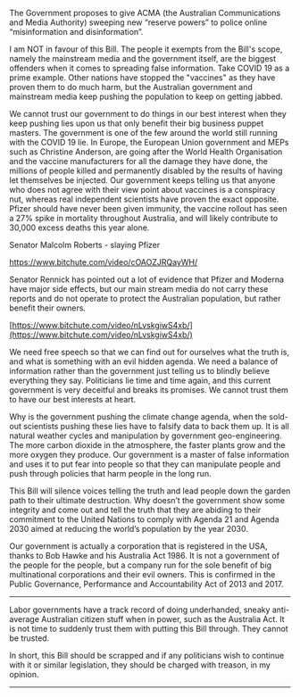The Government proposes to give ACMA (the Australian Communications and
Media Authority) sweeping new “reserve powers” to police online
“misinformation and disinformation”.

I am NOT in favour of this Bill. The people it exempts from the Bill's scope, namely the
mainstream media and the government itself, are the biggest offenders when it comes to
spreading false information. Take COVID 19 as a prime example. Other nations have
stopped the "vaccines" as they have proven them to do much harm, but the Australian
government and mainstream media keep pushing the population to keep on getting jabbed.

We cannot trust our government to do things in our best interest when they keep pushing
lies upon us that only benefit their big business puppet masters. The government is one of
the few around the world still running with the COVID 19 lie. In Europe, the European Union
government and MEPs such as Christine Anderson, are going after the World Health
Organisation and the vaccine manufacturers for all the damage they have done, the millions
of people killed and permanently disabled by the results of having let themselves be injected.
Our government keeps telling us that anyone who does not agree with their view point about
vaccines is a conspiracy nut, whereas real independent scientists have proven the exact
opposite. Pfizer should have never been given immunity, the vaccine rollout has seen a 27%
spike in mortality throughout Australia, and will likely contribute to 30,000 excess deaths this year
alone.

Senator Malcolm Roberts - slaying Pfizer

https://www.bitchute.com/video/cOAOZJRQayWH/

Senator Rennick has pointed out a lot of evidence that Pfizer and Moderna have major side
effects, but our main stream media do not carry these reports and do not operate to protect
the Australian population, but rather benefit their owners.

[https://www.bitchute.com/video/nLvskgiwS4xb/](https://www.bitchute.com/video/nLvskgiwS4xb/)

We need free speech so that we can find out for ourselves what the truth is, and what is
something with an evil hidden agenda. We need a balance of information rather than the
government just telling us to blindly believe everything they say. Politicians lie time and time
again, and this current government is very deceitful and breaks its promises. We cannot trust
them to have our best interests at heart.

Why is the government pushing the climate change agenda, when the sold-out scientists
pushing these lies have to falsify data to back them up. It is all natural weather cycles and
manipulation by government geo-engineering. The more carbon dioxide in the atmosphere,
the faster plants grow and the more oxygen they produce. Our government is a master of
false information and uses it to put fear into people so that they can manipulate people and
push through policies that harm people in the long run.

This Bill will silence voices telling the truth and lead people down the garden path to their
ultimate destruction. Why doesn’t the government show some integrity and come out and tell
the truth that they are abiding to their commitment to the United Nations to comply with
Agenda 21 and Agenda 2030 aimed at reducing the world’s population by the year 2030.

Our government is actually a corporation that is registered in the USA, thanks to Bob Hawke
and his Australia Act 1986. It is not a government of the people for the people, but a
company run for the sole benefit of big multinational corporations and their evil owners. This
is confirmed in the Public Governance, Performance and Accountability Act of 2013 and
2017.


-----

Labor governments have a track record of doing underhanded, sneaky anti-average
Australian citizen stuff when in power, such as the Australia Act. It is not time to suddenly
trust them with putting this Bill through. They cannot be trusted.

In short, this Bill should be scrapped and if any politicians wish to continue with it or similar
legislation, they should be charged with treason, in my opinion.


-----

